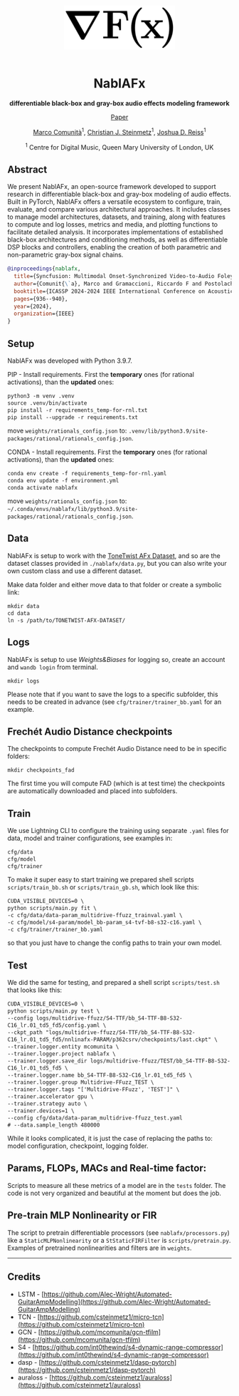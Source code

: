 <div align="center">
<img width="250px" src="assets/nablafx_1.png">
<br><br>
  
# NablAFx

**differentiable black-box and gray-box audio effects modeling framework**

[Paper](https://arxiv.org/abs/2310.15247)

[Marco Comunità](https://mcomunita.github.io/)<sup>1</sup>, [Christian J. Steinmetz](https://www.christiansteinmetz.com/)<sup>1</sup>, [Joshua D. Reiss](http://www.eecs.qmul.ac.uk/~josh/)<sup>1</sup>

<sup>1</sup> Centre for Digital Music, Queen Mary University of London, UK<br>

</div>

## Abstract
We present NablAFx, an open-source framework developed to support research in differentiable black-box and gray-box modeling of audio effects. 
Built in PyTorch, NablAFx offers a versatile ecosystem to configure, train, evaluate, and compare various architectural approaches. 
It includes classes to manage model architectures, datasets, and training, along with features to compute and log losses, metrics and media, and plotting functions to facilitate detailed analysis. 
It incorporates implementations of established black-box architectures and conditioning methods, as well as differentiable DSP blocks and controllers, enabling the creation of both parametric and non-parametric gray-box signal chains.


```BibTex
@inproceedings{nablafx,
  title={Syncfusion: Multimodal Onset-Synchronized Video-to-Audio Foley Synthesis},
  author={Comunit{\`a}, Marco and Gramaccioni, Riccardo F and Postolache, Emilian and Rodol{\`a}, Emanuele and Comminiello, Danilo and Reiss, Joshua D},
  booktitle={ICASSP 2024-2024 IEEE International Conference on Acoustics, Speech and Signal Processing (ICASSP)},
  pages={936--940},
  year={2024},
  organization={IEEE}
}
```

## Setup

NablAFx was developed with Python 3.9.7.

PIP - Install requirements. First the **temporary** ones (for rational activations), than the **updated** ones:

```
python3 -m venv .venv
source .venv/bin/activate
pip install -r requirements_temp-for-rnl.txt
pip install --upgrade -r requirements.txt
```

move `weights/rationals_config.json` to: `.venv/lib/python3.9/site-packages/rational/rationals_config.json`.

CONDA - Install requirements. First the **temporary** ones (for rational activations), than the **updated** ones:
```
conda env create -f requirements_temp-for-rnl.yaml
conda env update -f environment.yml
conda activate nablafx
```

move `weights/rationals_config.json` to: `~/.conda/envs/nablafx/lib/python3.9/site-packages/rational/rationals_config.json`.

## Data

NablAFx is setup to work with the [ToneTwist AFx Dataset](https://github.com/mcomunita/tonetwist-afx-dataset), and so are the dataset classes provided in `./nablafx/data.py`, but you can also write your own custom class and use a different dataset.

Make data folder and either move data to that folder or create a symbolic link:

```
mkdir data
cd data
ln -s /path/to/TONETWIST-AFX-DATASET/
```

## Logs

NablAFx is setup to use _Weights&Biases_ for logging so, create an account and `wandb login` from terminal.

```
mkdir logs
```

Please note that if you want to save the logs to a specific subfolder, this needs to be created in advance (see `cfg/trainer/trainer_bb.yaml` for an example.

## Frechét Audio Distance checkpoints

The checkpoints to compute Frechét Audio Distance need to be in specific folders:

```
mkdir checkpoints_fad
```

The first time you will compute FAD (which is at test time) the checkpoints are automatically downloaded and placed into subfolders.

## Train

We use Lightning CLI to configure the training using separate `.yaml` files for data, model and trainer configurations, see examples in:

```
cfg/data
cfg/model
cfg/trainer
```

To make it super easy to start training we prepared shell scripts `scripts/train_bb.sh` or `scripts/train_gb.sh`, which look like this:

```
CUDA_VISIBLE_DEVICES=0 \
python scripts/main.py fit \
-c cfg/data/data-param_multidrive-ffuzz_trainval.yaml \
-c cfg/model/s4-param/model_bb-param_s4-tvf-b8-s32-c16.yaml \
-c cfg/trainer/trainer_bb.yaml
```

so that you just have to change the config paths to train your own model.

## Test

We did the same for testing, and prepared a shell script `scripts/test.sh` that looks like this:

```
CUDA_VISIBLE_DEVICES=0 \
python scripts/main.py test \
--config logs/multidrive-ffuzz/S4-TTF/bb_S4-TTF-B8-S32-C16_lr.01_td5_fd5/config.yaml \
--ckpt_path "logs/multidrive-ffuzz/S4-TTF/bb_S4-TTF-B8-S32-C16_lr.01_td5_fd5/nnlinafx-PARAM/p362csrv/checkpoints/last.ckpt" \
--trainer.logger.entity mcomunita \
--trainer.logger.project nablafx \
--trainer.logger.save_dir logs/multidrive-ffuzz/TEST/bb_S4-TTF-B8-S32-C16_lr.01_td5_fd5 \
--trainer.logger.name bb_S4-TTF-B8-S32-C16_lr.01_td5_fd5 \
--trainer.logger.group Multidrive-FFuzz_TEST \
--trainer.logger.tags "['Multidrive-FFuzz', 'TEST']" \
--trainer.accelerator gpu \
--trainer.strategy auto \
--trainer.devices=1 \
--config cfg/data/data-param_multidrive-ffuzz_test.yaml
# --data.sample_length 480000
```

While it looks complicated, it is just the case of replacing the paths to: model configuration, checkpoint, logging folder. 

## Params, FLOPs, MACs and Real-time factor:

Scripts to measure all these metrics of a model are in the `tests` folder. The code is not very organized and beautiful at the moment but does the job.

## Pre-train MLP Nonlinearity or FIR

The script to pretrain differentiable processors (see `nablafx/processors.py`) like a `StaticMLPNonlinearity` or a `StStaticFIRFilter` is `scripts/pretrain.py`.
Examples of pretrained nonlinearities and filters are in `weights`.

---

## Credits

* LSTM - [https://github.com/Alec-Wright/Automated-GuitarAmpModelling](https://github.com/Alec-Wright/Automated-GuitarAmpModelling)
* TCN - [https://github.com/csteinmetz1/micro-tcn](https://github.com/csteinmetz1/micro-tcn)
* GCN - [https://github.com/mcomunita/gcn-tfilm](https://github.com/mcomunita/gcn-tfilm)
* S4 - [https://github.com/int0thewind/s4-dynamic-range-compressor](https://github.com/int0thewind/s4-dynamic-range-compressor)
* dasp - [https://github.com/csteinmetz1/dasp-pytorch](https://github.com/csteinmetz1/dasp-pytorch)
* auraloss - [https://github.com/csteinmetz1/auraloss](https://github.com/csteinmetz1/auraloss)
